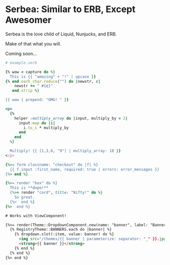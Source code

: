 # Serbea: Similar to ERB, Except Awesomer

Serbea is the love child of Liquid, Nunjucks, and ERB.

Make of that what you will.

Coming soon…

```ruby
# example.serb

{% wow = capture do %}
  This is {{ "amazing" + "!" | upcase }}
{% end.each_char.reduce("") do |newstr, c|
    newstr += " #{c}"
   end.strip %}

{{ wow | prepend: "OMG! " }}
```

```ruby
<p>
  {%
    helper :multiply_array do |input, multiply_by = 2|
      input.map do |i|
        i.to_i * multiply_by
      end
    end
  %}

  Multiply! {{ [1,3,6, "9"] | multiply_array: 10 }}
</p>
```

```ruby
{%>= form classname: "checkout" do |f| %}
  {{ f.input :first_name, required: true | errors: error_messages }}
{%> end %}
```

```ruby
{%>= render "box" do %}
  This is **dope!**
  {%>= render "card", title: "Nifty!" do %}
    So great.
  {%>  end %}
{%>  end %}
```

```html
# Works with ViewComponent!

{%>= render(Theme::DropdownComponent.new(name: "banner", label: "Banners")) do |dropdown| %}
  {% RegistryTheme::BANNERS.each do |banner| %}
    {% dropdown.slot(:item, value: banner) do %}
      <img src="/themes/{{ banner | parameterize: separator: "_" }}.jpg">
      <strong>{{ banner }}</strong>
    {% end %}
  {% end %}
{%> end %}
```
